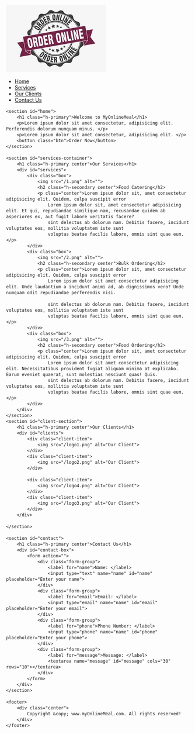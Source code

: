 <html lang="en">

<head>
    <meta charset="UTF-8">
    <meta name="viewport" content="width=device-width, initial-scale=1.0">
    <meta http-equiv="X-UA-Compatible" content="ie=edge">
    <title>Best Online Food Delivery Service in India | MyOnlineMeal.com</title>
<!--     <link rel="stylesheet" href="/project2.css">
    <link rel="stylesheet" media="screen and (max-width: 1170px)" href="/project2_phone.css"> -->
    <link href="https://fonts.googleapis.com/css?family=Baloo+Bhai|Bree+Serif&display=swap" rel="stylesheet">
  <style>
    *{
    margin: 0;
    padding: 0;
}

html{
    scroll-behavior: smooth;
}


:root{
    --navbar-height: 59px;
}


#navbar{
    display: flex;
    align-items: center;
    position: sticky;
    top: 0px;
}

#navbar::before{
    content: "";
    background-color: black;
    position: absolute;
    top:0px;
    left:0px;
    height: 100%;
    width:100%;
    z-index: -1;
    opacity: 0.7;
}


#logo{
    margin: 10px 34px;
}

#logo img{
    height: 59px;
    margin: 3px 6px;
}




#navbar ul{
    display: flex;
    font-family: 'Baloo Bhai', cursive;
}

#navbar ul li{ 
    list-style: none;
    font-size: 1.3rem;
}

#navbar ul li a{
    color: white;
    display: block;
    padding: 3px 22px;
    border-radius: 20px;
    text-decoration: none;
}

#navbar ul li a:hover{
    color: black;
    background-color: white;
}


#home{
    display: flex;
    flex-direction: column;
    padding:3px 200px;
    height: 550px;
    justify-content: center;
    align-items: center;
}

#home::before{ 
    content: "";
    position: absolute;
    background: url('../bg1.jpg') no-repeat center center/cover;
    height: 642px;
    top:0px;
    left:0px;
    width: 100%;
    z-index: -1;
    opacity:0.89;
}

#home h1{
    color:white;
    text-align: center;
    font-family: 'Bree Serif', serif;
}

#home p{
    color:white;
    text-align: center;
    font-size: 1.5rem;
    font-family: 'Bree Serif', serif;
}

#services{
    margin: 34px;
    display: flex;
}
#services .box{ 
    border: 2px solid brown;
    padding: 34px;
    margin: 2px 55px;
    border-radius: 28px;
    background: #f2f2f2;
    margin-bottom: 20px;
}

#services .box img{ 
   height: 160px;
   margin: auto;
   display: block;
}

#services .box p{
    font-family: 'Bree Serif', serif;

} 

#client-section{ 
    position: relative;
}

#client-section::before{
 content: "";
 position: absolute;
 background: url('../bg.jpg');
 width: 100%;
 height: 100%;
 z-index: -1;
 opacity: 0.3;
}

#clients{
    display: flex;
    justify-content: center;
    align-items: center;
}

.client-item{
    padding: 34px;
}

#clients img{
    height: 124px;
}



#contact{
    position: relative;
}
#contact::before{
    content: "";
    position: absolute;
    width: 100%;
    height: 100%;
    z-index: -1;
    opacity: 0.7;
    background: url('../contact.jpg') no-repeat center center/cover;

}
#contact-box{
    display: flex;
    justify-content: center;
    align-items: center;
    padding-bottom: 34px;
}
#contact-box input, 
#contact-box textarea{
    width: 100%;
    padding: 0.5rem;
    border-radius: 9px;
    font-size: 1.1rem;
} 

#contact-box form{
    width: 40%;
}

#contact-box label{
   font-size: 1.3rem;
   font-family: 'Bree Serif', serif;

}


footer{
    background: black;
    color: white;
    padding: 9px 20px;
}


.h-primary{
    font-family: 'Bree Serif', serif;
    font-size: 3.8rem;
    padding: 12px;
}

.h-secondary{
    font-family: 'Bree Serif', serif;
    font-size: 2.3rem;
    padding: 12px;
}

.btn{
    padding: 6px 20px;
    border: 2px solid white;
    background-color: brown;
    color: white;
    margin: 17px;
    font-size: 1.5rem;
    border-radius: 10px;
    cursor:pointer;
}

.center{
    text-align: center;
}
    </style>
</head>

<body>
    <nav id="navbar">
        <div id="logo">
            <img src="logoonline.jpg" alt="MyOnlineMeal.com">
        </div>
        <ul>
            <li class="item"><a href="#home">Home</a></li>
            <li class="item"><a href="#services-container">Services</a></li>
            <li class="item"><a href="#client-section">Our Clients</a></li>
            <li class="item"><a href="#contact">Contact Us</a></li>
        </ul>
    </nav>

    <section id="home">
        <h1 class="h-primary">Welcome to MyOnlineMeal</h1>
        <p>Lorem ipsum dolor sit amet consectetur, adipisicing elit. Perferendis dolorum numquam minus. </p>
        <p>Lorem ipsum dolor sit amet consectetur, adipisicing elit. </p>
        <button class="btn">Order Now</button>
    </section>

    <section id="services-container">
        <h1 class="h-primary center">Our Services</h1>
        <div id="services">
            <div class="box">
                <img src="/1.png" alt="">
                <h2 class="h-secondary center">Food Catering</h2>
                <p class="center">Lorem ipsum dolor sit, amet consectetur adipisicing elit. Quidem, culpa suscipit error
                    Lorem ipsum dolor sit, amet consectetur adipisicing elit. Et qui, repudiandae similique nam, recusandae quidem ab asperiores ex, aut fugit labore veritatis facere?
                    sint delectus ab dolorum nam. Debitis facere, incidunt voluptates eos, mollitia voluptatem iste sunt
                    voluptas beatae facilis labore, omnis sint quae eum.</p>
            </div>
            <div class="box">
                <img src="/2.png" alt="">
                <h2 class="h-secondary center">Bulk Ordering</h2>
                <p class="center">Lorem ipsum dolor sit, amet consectetur adipisicing elit. Quidem, culpa suscipit error
                    Lorem ipsum dolor sit amet consectetur adipisicing elit. Unde laudantium a incidunt animi ad, ab dignissimos vero? Unde numquam odit repudiandae perferendis nisi.

                    sint delectus ab dolorum nam. Debitis facere, incidunt voluptates eos, mollitia voluptatem iste sunt
                    voluptas beatae facilis labore, omnis sint quae eum.</p>
            </div>
            <div class="box">
                <img src="/3.png" alt="">
                <h2 class="h-secondary center">Food Ordering</h2>
                <p class="center">Lorem ipsum dolor sit, amet consectetur adipisicing elit. Quidem, culpa suscipit error
                    Lorem ipsum dolor sit amet consectetur adipisicing elit. Necessitatibus provident fugiat aliquam minima at explicabo. Earum eveniet quaerat, sunt molestias nesciunt quas! Quis.
                    sint delectus ab dolorum nam. Debitis facere, incidunt voluptates eos, mollitia voluptatem iste sunt
                    voluptas beatae facilis labore, omnis sint quae eum.</p>
            </div>
        </div>
    </section>
    <section id="client-section">
        <h1 class="h-primary center">Our Clients</h1>
        <div id="clients">
            <div class="client-item">
                <img src="/logo1.png" alt="Our Client">
            </div>
            <div class="client-item">
                <img src="/logo2.png" alt="Our Client">
            </div>
          
            <div class="client-item">
                <img src="/logo4.png" alt="Our Client">
            </div>
            <div class="client-item">
                <img src="/logo3.png" alt="Our Client">
            </div>
        </div>

    </section>

    <section id="contact">
        <h1 class="h-primary center">Contact Us</h1>
        <div id="contact-box">
            <form action="">
                <div class="form-group">
                    <label for="name">Name: </label>
                    <input type="text" name="name" id="name" placeholder="Enter your name">
                </div>
                <div class="form-group">
                    <label for="email">Email: </label>
                    <input type="email" name="name" id="email" placeholder="Enter your email">
                </div>
                <div class="form-group">
                    <label for="phone">Phone Number: </label>
                    <input type="phone" name="name" id="phone" placeholder="Enter your phone">
                </div>
                <div class="form-group">
                    <label for="message">Message: </label>
                    <textarea name="message" id="message" cols="30" rows="10"></textarea>
                </div>
            </form>
        </div>
    </section>

    <footer>
        <div class="center">
            Copyright &copy; www.myOnlineMeal.com. All rights reserved!
        </div>
    </footer>
</body>

</html>
